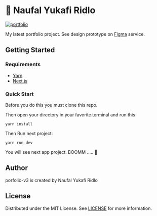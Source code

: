 # 🍃 Naufal Yukafi Ridlo

[![portfolio](https://i.postimg.cc/908BLh7v/portfolio.png)](https://postimg.cc/T5bmPBQ9)

My latest portfolio project. See design prototype on [Figma](https://www.figma.com/proto/jxrU4UMzEFZTFuBTWgVPiH/naufalyukafi.com?node-id=10%3A2&scaling=scale-down-width&page-id=0%3A1&starting-point-node-id=40%3A66) service.

## Getting Started

### Requirements

- [Yarn](https://yarnpkg.com/en/)
- [Next.js](https://nextjs.org/)

### Quick Start

Before you do this you must clone this repo.

Then open your directory in your favorite terminal and run this

```
yarn install
```

Then Run next project:

```
yarn run dev
```

You will see next app project. BOOMM ..... 🎉

## Author

porfolio-v3 is created by Naufal Yukafi Ridlo

## License

Distributed under the MIT License. See [LICENSE](https://opensource.org/licenses/MIT) for more information.
